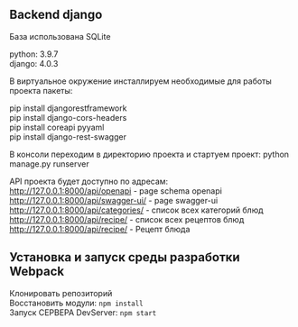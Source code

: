 ##  Backend django
База использована SQLite  

python: 3.9.7  
django: 4.0.3  

В виртуальное окружение инсталлируем необходимые для работы проекта пакеты:  

pip install djangorestframework  
pip install django-cors-headers  
pip install coreapi pyyaml  
pip install django-rest-swagger  


В консоли переходим в директорию проекта и стартуем проект:
python manage.py runserver

API проекта будет доступно по адресам:  
http://127.0.0.1:8000/api/openapi - page schema openapi  
http://127.0.0.1:8000/api/swagger-ui/ - page swagger-ui  
http://127.0.0.1:8000/api/categories/ - список всех категорий блюд  
http://127.0.0.1:8000/api/recipe/ - список всех рецептов блюд  
http://127.0.0.1:8000/api/recipe/<id> - Рецепт блюда <id>  



## Установка и запуск среды разработки Webpack

Клонировать репозиторий  
Восстановить модули: `npm install`   
Запуск СЕРВЕРА DevServer: `npm start`  


  


